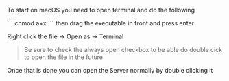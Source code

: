 To start on macOS you need to open terminal and do the following

´´´
chmod a+x
´´´
then drag the executable in front and press enter

Right click the file -> Open as -> Terminal
> Be sure to check the always open checkbox to be able do double cick to open the file in the future

Once that is done you can open the Server normally by double clicking it
